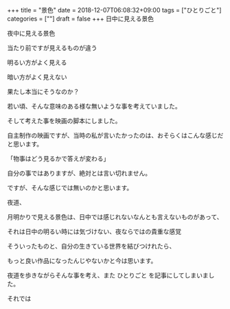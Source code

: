 +++
title = "景色"
date = 2018-12-07T06:08:32+09:00
tags = ["ひとりごと"]
categories = [""]
draft = false
+++
日中に見える景色

夜中に見える景色

当たり前ですが見えるものが違う

明るい方がよく見える

暗い方がよく見えない

果たし本当にそうなのか？

若い頃、そんな意味のある様な無いような事を考えていました。

そして考えた事を映画の脚本にしました。

自主制作の映画ですが、当時の私が言いたかったのは、おそらくはこんな感じだと思います。

「物事はどう見るかで答えが変わる」


自分の事ではありますが、絶対とは言い切れません。

ですが、そんな感じでは無いのかと思います。

夜道、

月明かりで見える景色は、日中では感じれないなんとも言えないものがあって、

それは日中の明るい時には気づけない、夜ならではの貴重な感覚

そういったものと、自分の生きている世界を結びつけれたら、

もっと良い作品になったんじやないかと今は思います。

夜道を歩きながらそんな事を考え、また ひとりごと を記事にしてしまいました。



それでは
